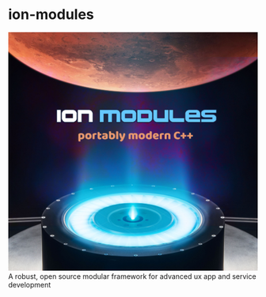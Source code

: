 # ion-modules
![alt text](ion-modules.jpg)
A robust, open source modular framework for advanced ux app and service development
